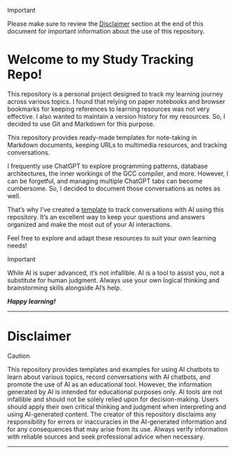 > [!IMPORTANT]
> Please make sure to review the [Disclaimer](#disclaimer) section at the end of this document for important information about the use of this repository.

# Welcome to my Study Tracking Repo!

This repository is a personal project designed to track my learning journey across various topics. I found that relying on paper notebooks and browser bookmarks for keeping references to learning resources was not very effective. I also wanted to maintain a version history for my resources. So, I decided to use Git and Markdown for this purpose.

This repository provides ready-made templates for note-taking in Markdown documents, keeping URLs to multimedia resources, and tracking conversations.

I frequently use ChatGPT to explore programming patterns, database architectures, the inner workings of the GCC compiler, and more. However, I can be forgetful, and managing multiple ChatGPT tabs can become cumbersome. So, I decided to document those conversations as notes as well.

That’s why I’ve created a [template](./template-guide.md#1-document-template) to track conversations with AI using this repository. It’s an excellent way to keep your questions and answers organized and make the most out of your AI interactions.

Feel free to explore and adapt these resources to suit your own learning needs!

> [!IMPORTANT]
> While AI is super advanced, it’s not infallible.
> AI is a tool to assist you, not a substitute for human judgment.
> Always use your own logical thinking and brainstorming skills alongside AI’s help. 

***Happy learning!***

---
# Disclaimer
> [!CAUTION]
>  This repository provides templates and examples for using AI chatbots to learn about various topics, record conversations with AI chatbots, and promote the use of AI as an educational tool. However, the information generated by AI is intended for educational purposes only. AI tools are not infallible and should not be solely relied upon for decision-making. Users should apply their own critical thinking and judgment when interpreting and using AI-generated content. The creator of this repository disclaims any responsibility for errors or inaccuracies in the AI-generated information and for any consequences that may arise from its use. Always verify information with reliable sources and seek professional advice when necessary.
---
